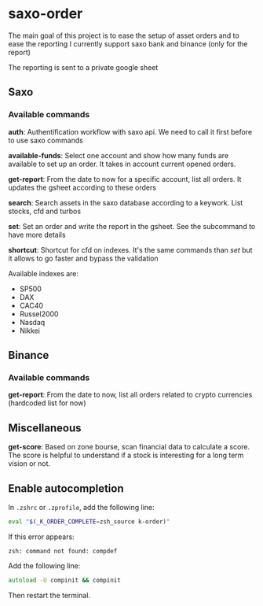 # saxo-order

The main goal of this project is to ease the setup of asset orders and to ease the reporting
I currently support saxo bank and binance (only for the report)

The reporting is sent to a private google sheet

## Saxo

### Available commands

**auth**: Authentification workflow with saxo api. We need to call it first before to use saxo commands

**available-funds**: Select one account and show how many funds are available to set up an order. It takes in account current opened orders.

**get-report**: From the date to now for a specific account, list all orders. It updates the gsheet according to these orders

**search**: Search assets in the saxo database according to a keywork. List stocks, cfd and turbos

**set**: Set an order and write the report in the gsheet. See the subcommand to have more details

**shortcut**: Shortcut for cfd on indexes. It's the same commands than *set* but it allows to go faster and bypass the validation

Available indexes are:
* SP500
* DAX
* CAC40
* Russel2000
* Nasdaq
* Nikkei

## Binance

### Available commands

**get-report**: From the date to now, list all orders related to crypto currencies (hardcoded list for now)

## Miscellaneous

**get-score**: Based on zone bourse, scan financial data to calculate a score. The score is helpful to understand if a stock is interesting for a long term vision or not.

## Enable autocompletion

In ```.zshrc``` or ```.zprofile```, add the following line:

```zsh
eval "$(_K_ORDER_COMPLETE=zsh_source k-order)"
```

If this error appears:

```
zsh: command not found: compdef
```

Add the following line:

```zsh
autoload -U compinit && compinit
```

Then restart the terminal.
